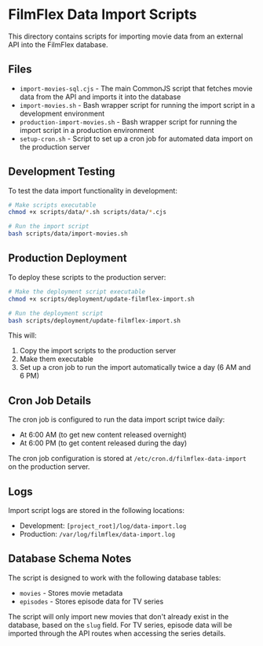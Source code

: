 # FilmFlex Data Import Scripts

This directory contains scripts for importing movie data from an external API into the FilmFlex database.

## Files

- `import-movies-sql.cjs` - The main CommonJS script that fetches movie data from the API and imports it into the database
- `import-movies.sh` - Bash wrapper script for running the import script in a development environment
- `production-import-movies.sh` - Bash wrapper script for running the import script in a production environment
- `setup-cron.sh` - Script to set up a cron job for automated data import on the production server

## Development Testing

To test the data import functionality in development:

```bash
# Make scripts executable
chmod +x scripts/data/*.sh scripts/data/*.cjs

# Run the import script
bash scripts/data/import-movies.sh
```

## Production Deployment

To deploy these scripts to the production server:

```bash
# Make the deployment script executable
chmod +x scripts/deployment/update-filmflex-import.sh

# Run the deployment script
bash scripts/deployment/update-filmflex-import.sh
```

This will:
1. Copy the import scripts to the production server
2. Make them executable
3. Set up a cron job to run the import automatically twice a day (6 AM and 6 PM)

## Cron Job Details

The cron job is configured to run the data import script twice daily:
- At 6:00 AM (to get new content released overnight)
- At 6:00 PM (to get content released during the day)

The cron job configuration is stored at `/etc/cron.d/filmflex-data-import` on the production server.

## Logs

Import script logs are stored in the following locations:
- Development: `[project_root]/log/data-import.log`
- Production: `/var/log/filmflex/data-import.log`

## Database Schema Notes

The script is designed to work with the following database tables:
- `movies` - Stores movie metadata
- `episodes` - Stores episode data for TV series

The script will only import new movies that don't already exist in the database, based on the `slug` field.
For TV series, episode data will be imported through the API routes when accessing the series details.
